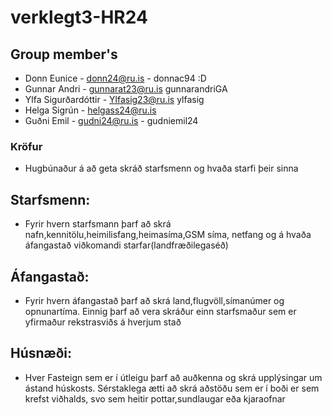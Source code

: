 # verklegt3-HR24

## Group member's
- Donn Eunice - 	donn24@ru.is -	 donnac94 :D 
- Gunnar Andri - 	gunnarat23@ru.is	 gunnarandriGA
- Ylfa Sigurðardóttir - Ylfasig23@ru.is	ylfasig
- Helga Sigrún - helgass24@ru.is
- Guðni Emil - gudni24@ru.is - gudniemil24 	

### Kröfur
- Hugbúnaður á að geta skráð starfsmenn og hvaða starfi þeir sinna 
## Starfsmenn:
- Fyrir hvern starfsmann þarf að skrá nafn,kennitölu,heimilisfang,heimasíma,GSM síma, netfang og á hvaða áfangastað viðkomandi starfar(landfræðilegaséð)
## Áfangastað:
- Fyrir hvern áfangastað þarf að skrá land,flugvöll,símanúmer og opnunartíma. Einnig þarf að vera skráður einn starfsmaður sem er yfirmaður rekstrasviðs á hverjum stað
## Húsnæði:
- Hver Fasteign sem er í útleigu þarf að auðkenna og skrá upplýsingar um ástand húskosts. Sérstaklega ætti að skrá aðstöðu sem er í boði er sem krefst viðhalds, svo sem heitir pottar,sundlaugar eða kjaraofnar  

